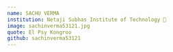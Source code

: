 ```yaml
---
name: SACHU VERMA
institution: Netaji Subhas Institute of Technology 🚩
image: sachinverma53121.jpg
quote: El Psy Kongroo
github: sachinverma53121
---
```

